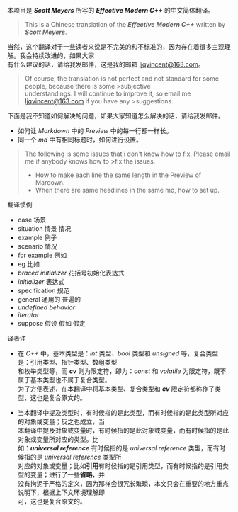 本项目是  _**Scott Meyers**_ 所写的 **_Effective Modern C++_** 的中文简体翻译。  
>This is a Chinese translation of the **_Effective Modern C++_** written by _**Scott Meyers**_.  

当然，这个翻译对于一些读者来说是不完美的和不标准的，因为存在着很多主观理解。我会持续改进的，如果大家  
有什么建议的话，请给我发邮件，这是我的邮箱 <ljqvincent@163.com>。  
>Of course, the translation is not perfect and not standard for some people, because there is some >subjective  
>understandings. I will continue to improve it, so email me <ljqvincent@163.com> if you have any >suggestions.

下面是我不知道如何解决的问题，如果大家知道怎么解决的话，请给我发邮件。  
* 如何让 _Markdown_ 中的 _Preview_ 中的每一行都一样长。
* 同一个 _md_ 中有相同标题时，如何进行设置。
>The following is some issues that i don't know how to fix. Please email me if anybody knows how to >fix the issues. 
>* How to make each line the same length in the Preview of Mardown.
>* When there are same headlines in the same md, how to set up.

翻译惯例
* case 场景
* situation 情景 情况
* example 例子
* scenario 情况
* for example 例如
* eg 比如
* _braced initializer_ 花括号初始化表达式
* _initializer_ 表达式
* specification 规范
* general 通用的 普遍的
* _undefined behavior_
* _iterator_
* suppose 假设 假如 假定
  
译者注  
* 在 _C++_ 中，基本类型是：_int_ 类型、_bool_ 类型和 _unsigned_ 等，复合类型是：引用类型、指针类型、数组类型  
和枚举类型等，而 **_cv_** 则为限定符，即为：_const_ 和 _volatile_ 为限定符，既不属于基本类型也不属于复合类型。  
为了方便表述，在本翻译中将基本类型、复合类型和 **_cv_** 限定符都称作了类型，这也是复合原文的。

* 当本翻译中提及类型时，有时候指的是此类型，而有时候指的是此类型所对应的对象或变量；反之也成立，当  
本翻译中提及对象或变量时，有时候指的是此对象或变量，而有时候指的是此对象或变量所对应的类型。比  
如：**_universal reference_** 有时候指的是 _universal reference_ 类型，而有时候指的是 _universal reference_ 类型所  
对应的对象或变量；比如**引用**有时候指的是引用类型，而有时候指的是引用类型的变量；进行了一些**省略**，并  
没有拘泥于严格的定义，因为那样会很冗长繁琐，本文只会在重要的地方重点说明下，根据上下文环境理解即  
可，这也是复合原文的。
